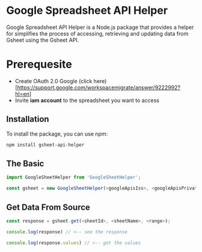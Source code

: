 # Google Spreadsheet API Helper

Google Spreadsheet API Helper is a Node.js package that provides a helper for simplifies the process of accessing, retrieving and updating data from Gsheet using the Gsheet API.

# Prerequesite

- Create OAuth 2.0 Google (click here)[https://support.google.com/workspacemigrate/answer/9222992?hl=en]
- Invite **iam account** to the spreadsheet you want to access

## Installation

To install the package, you can use npm:

```bash
npm install gsheet-api-helper
```

## The Basic
```js
import GoogleSheetHelper from 'GoogleSheetHelper';

const gsheet = new GoogleSheetHelper(<googleApisIss>, <googleApisPrivateKey>);
```

## Get Data From Source
```js
const response = gsheet.get(<sheetId>, <sheetName>, <range>);

console.log(response) // <-- see the response

console.log(response.values) // <-- get the values
```
